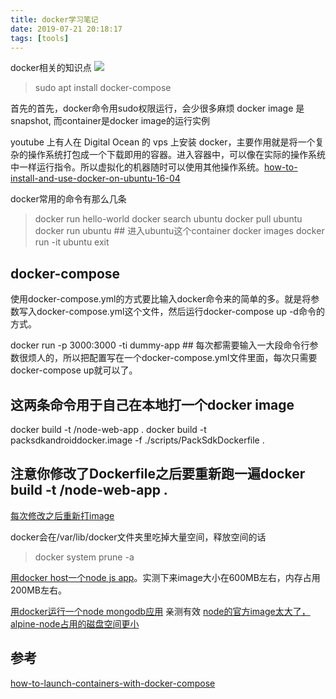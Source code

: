 ```yaml
---
title: docker学习笔记
date: 2019-07-21 20:18:17
tags: [tools]
---
```


docker相关的知识点
![](https://api1.foster57.tk/static/imgs/ship_docking_along_side_bay.jpg)
<!--more-->

> sudo apt install docker-compose

首先的首先，docker命令用sudo权限运行，会少很多麻烦
docker image 是snapshot, 而container是docker image的运行实例

youtube 上有人在 Digital Ocean 的 vps 上安装 docker，主要作用就是将一个复杂的操作系统打包成一个下载即用的容器。进入容器中，可以像在实际的操作系统中一样运行指令。所以虚拟化的机器随时可以使用其他操作系统。[how-to-install-and-use-docker-on-ubuntu-16-04](https://www.digitalocean.com/community/tutorials/how-to-install-and-use-docker-on-ubuntu-16-04)


docker常用的命令有那么几条
>docker run hello-world
docker search ubuntu
docker pull ubuntu 
docker run ubuntu ## 进入ubuntu这个container
docker images
docker run -it ubuntu
exit


## docker-compose 
使用docker-compose.yml的方式要比输入docker命令来的简单的多。就是将参数写入docker-compose.yml这个文件，然后运行docker-compose up -d命令的方式。

docker run -p 3000:3000 -ti dummy-app ## 每次都需要输入一大段命令行参数很烦人的，所以把配置写在一个docker-compose.yml文件里面，每次只需要docker-compose up就可以了。

## 这两条命令用于自己在本地打一个docker image
docker build -t <your username>/node-web-app .
docker build -t packsdkandroiddocker.image -f ./scripts/PackSdkDockerfile .
## 注意你修改了Dockerfile之后要重新跑一遍docker build -t <your username>/node-web-app .
[每次修改之后重新打image](https://stackoverflow.com/questions/18804124/docker-updating-image-along-when-dockerfile-changes)


docker会在/var/lib/docker文件夹里吃掉大量空间，释放空间的话
> docker system prune -a




[用docker host一个node js app](https://nodejs.org/en/docs/guides/nodejs-docker-webapp/)。实测下来image大小在600MB左右，内存占用200MB左右。

[用docker运行一个node mongodb应用](https://medium.com/@kahana.hagai/docker-compose-with-node-js-and-mongodb-dbdadab5ce0a) 亲测有效
[node的官方image太大了，alpine-node占用的磁盘空间更小](https://hub.docker.com/r/mhart/alpine-node/)




## 参考
[how-to-launch-containers-with-docker-compose](https://linuxconfig.org/how-to-launch-containers-with-docker-compose)

